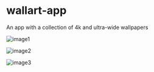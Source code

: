 # wallart-app
An app with a collection of 4k and ultra-wide wallpapers

![image1](https://dl2.pushbulletusercontent.com/MKgCNN8GZ5VV2rkDlGppMS5OsLqy0law/IMG-20180225-WA0009.jpg)

![image2](https://dl2.pushbulletusercontent.com/yLVZc6a1wDpWcSpK9jBAiMdXKzijBndK/IMG-20180225-WA0008.jpg)

![image3](https://dl2.pushbulletusercontent.com/nwJMLu8mPGGr5XN7qkj1qJtPFdbyYDGA/IMG-20180225-WA0007.jpg)
